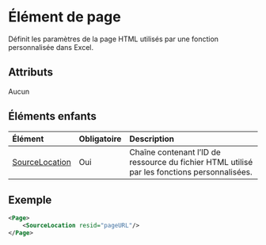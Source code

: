# <a name="page-element"></a>Élément de page

Définit les paramètres de la page HTML utilisés par une fonction personnalisée dans Excel.

## <a name="attributes"></a>Attributs

Aucun

## <a name="child-elements"></a>Éléments enfants

|  Élément  |  Obligatoire  |  Description  |
|:-----|:-----|:-----|
|  [SourceLocation](customfunctionssourcelocation.md)  |  Oui  | Chaîne contenant l’ID de ressource du fichier HTML utilisé par les fonctions personnalisées. |

## <a name="example"></a>Exemple

```xml
<Page>
    <SourceLocation resid="pageURL"/>
</Page>
```
